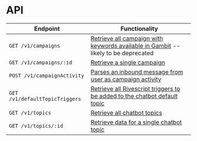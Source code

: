 # API

Endpoint                                       | Functionality                                           
---------------------------------------------- | --------------------------------------------------------
`GET /v1/campaigns` | [Retrieve all campaign with keywords available in Gambit](endpoints/campaigns.md#retrieve-all-campaigns) -- likely to be deprecated
`GET /v1/campaigns/:id` | [Retrieve a single campaign](endpoints/campaigns.md#retrieve-a-campaigns)
`POST /v1/campaignActivity` | [Parses an inbound message from user as campaign activity](endpoints/campaignActivity.md)
`GET /v1/defaultTopicTriggers` | [Retrieve all Rivescript triggers to be added to the chatbot default topic](endpoints/defaultTopicTriggers.md)
`GET /v1/topics` | [Retrieve all chatbot topics](endpoints/topics.md#retrieve-all-topics)
`GET /v1/topics/:id` | [Retrieve data for a single chatbot topic](endpoints/topics.md#retrieve-a-topic)
